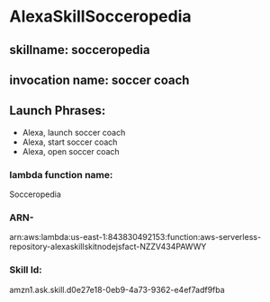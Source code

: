 # AlexaSkillSocceropedia

## skillname: socceropedia

## invocation name: soccer coach

## Launch Phrases:
* Alexa, launch soccer coach
* Alexa, start soccer coach
* Alexa, open soccer coach

### lambda function name:
Socceropedia

### ARN-
arn:aws:lambda:us-east-1:843830492153:function:aws-serverless-repository-alexaskillskitnodejsfact-NZZV434PAWWY

### Skill Id: 
amzn1.ask.skill.d0e27e18-0eb9-4a73-9362-e4ef7adf9fba

